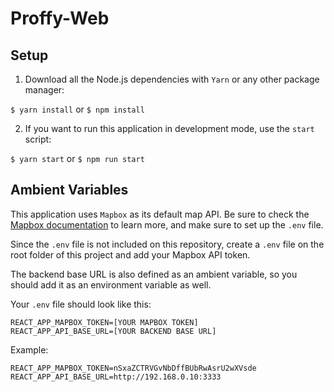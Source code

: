 # Proffy-Web

## Setup

1. Download all the Node.js dependencies with `Yarn` or any other package manager:

`$ yarn install` or `$ npm install`

2. If you want to run this application in development mode, use the `start` script:

`$ yarn start` or `$ npm run start`

## Ambient Variables

This application uses `Mapbox` as its default map API. Be sure to check the [Mapbox documentation](https://www.mapbox.com/) to learn more, and make sure to set up the `.env` file.

Since the `.env` file is not included on this repository, create a `.env` file on the root folder of this project and add your Mapbox API token.

The backend base URL is also defined as an ambient variable, so you should add it as an environment variable as well.

Your `.env` file should look like this:

```
REACT_APP_MAPBOX_TOKEN=[YOUR MAPBOX TOKEN]
REACT_APP_API_BASE_URL=[YOUR BACKEND BASE URL]
```

Example:

```
REACT_APP_MAPBOX_TOKEN=nSxaZCTRVGvNbDffBUbRwAsrU2wXVsde
REACT_APP_API_BASE_URL=http://192.168.0.10:3333
```
